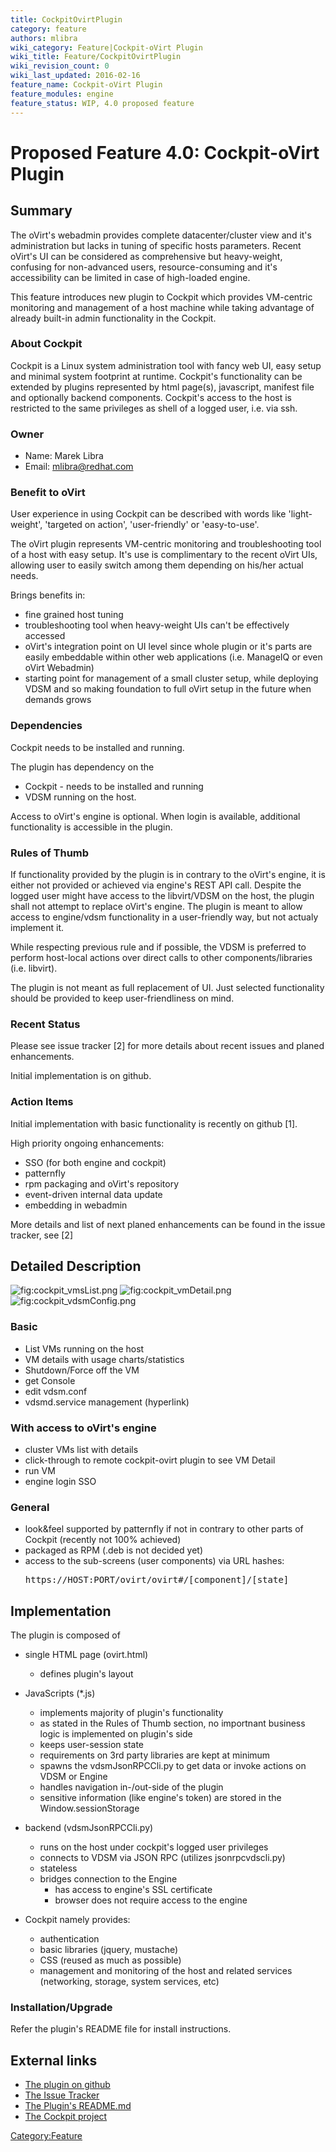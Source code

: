 ```yaml
---
title: CockpitOvirtPlugin
category: feature
authors: mlibra
wiki_category: Feature|Cockpit-oVirt Plugin
wiki_title: Feature/CockpitOvirtPlugin
wiki_revision_count: 0
wiki_last_updated: 2016-02-16
feature_name: Cockpit-oVirt Plugin
feature_modules: engine
feature_status: WIP, 4.0 proposed feature
---
```


# Proposed Feature 4.0: Cockpit-oVirt Plugin

## Summary 
The oVirt's webadmin provides complete datacenter/cluster view and it's administration but lacks in tuning of specific hosts parameters.
Recent oVirt's UI can be considered as comprehensive but heavy-weight, confusing for non-advanced users, resource-consuming and it's accessibility can be limited in case of high-loaded engine.

This feature introduces new plugin to Cockpit which provides VM-centric monitoring and management of a host machine while taking advantage of already built-in admin functionality in the Cockpit.

### About Cockpit
Cockpit is a Linux system administration tool with fancy web UI, easy setup and minimal system footprint at runtime.
Cockpit's functionality can be extended by plugins represented by html page(s), javascript, manifest file and optionally backend components.
Cockpit's access to the host is restricted to the same privileges as shell of a logged user, i.e. via ssh.

### Owner
* Name: Marek Libra
* Email: mlibra@redhat.com

### Benefit to oVirt
User experience in using Cockpit can be described with words like 'light-weight', 'targeted on action', 'user-friendly' or 'easy-to-use'.

The oVirt plugin represents VM-centric monitoring and troubleshooting tool of a host with easy setup.
It's use is complimentary to the recent oVirt UIs, allowing user to easily switch among them depending on his/her actual needs.

Brings benefits in:

* fine grained host tuning
* troubleshooting tool when heavy-weight UIs can't be effectively accessed
* oVirt's integration point on UI level since whole plugin or it's parts are easily embeddable within other web applications (i.e. ManageIQ or even oVirt Webadmin)
* starting point for management of a small cluster setup, while deploying VDSM and so making foundation to full oVirt setup in the future when demands grows

### Dependencies
Cockpit needs to be installed and running.

The plugin has dependency on the 

* Cockpit - needs to be installed and running
* VDSM running on the host.

Access to oVirt's engine is optional. When login is available, additional functionality is accessible in the plugin.

### Rules of Thumb
If functionality provided by the plugin is in contrary to the oVirt's engine, it is either not provided or achieved via engine's REST API call.
Despite the logged user might have access to the libvirt/VDSM on the host, the plugin shall not attempt to replace oVirt's engine.
The plugin is meant to allow access to engine/vdsm functionality in a user-friendly way, but not actualy implement it.

While respecting previous rule and if possible, the VDSM is  preferred to perform host-local actions over direct calls to other components/libraries (i.e. libvirt).

The plugin is not meant as full replacement of UI. Just selected functionality should be provided to keep user-friendliness on mind.


### Recent Status
Please see issue tracker [2] for more details about recent issues and planed enhancements.

Initial implementation is on github.

### Action Items
Initial implementation with basic functionality is recently on github [1].

High priority ongoing enhancements:

* SSO (for both engine and cockpit)
* patternfly
* rpm packaging and oVirt's repository
* event-driven internal data update
* embedding in webadmin

More details and list of next planed enhancements can be found in the issue tracker, see [2]

## Detailed Description
![](cockpit_vmsList.png "fig:cockpit_vmsList.png") 
![](cockpit_vmDetail.png "fig:cockpit_vmDetail.png") 
![](cockpit_vdsmConfig.png "fig:cockpit_vdsmConfig.png") 

### Basic

* List VMs running on the host
* VM details with usage charts/statistics
* Shutdown/Force off the VM
* get Console
* edit vdsm.conf
* vdsmd.service management (hyperlink)

### With access to oVirt's engine
* cluster VMs list with details
* click-through to remote cockpit-ovirt plugin to see VM Detail
* run VM
* engine login SSO

### General
* look&feel supported by patternfly if not in contrary to other parts of Cockpit (recently not 100% achieved)
* packaged as RPM (.deb is not decided yet)
* access to the sub-screens (user components) via URL hashes:
    <pre>https://HOST:PORT/ovirt/ovirt#/[component]/[state]</pre>


## Implementation
The plugin is composed of

* single HTML page (ovirt.html)
    * defines plugin's layout
* JavaScripts (*.js)
    * implements majority of plugin's functionality
    * as stated in the Rules of Thumb section, no importnant business logic is implemented on plugin's side
    * keeps user-session state
    * requirements on 3rd party libraries are kept at minimum
    * spawns the vdsmJsonRPCCli.py to get data or invoke actions on VDSM or Engine
    * handles navigation in-/out-side of the plugin
    * sensitive information (like engine's token) are stored in the Window.sessionStorage
* backend (vdsmJsonRPCCli.py)
    * runs on the host under cockpit's logged user privileges
    * connects to VDSM via JSON RPC (utilizes jsonrpcvdscli.py)
    * stateless
    * bridges connection to the Engine
        * has access to engine's SSL certificate
        * browser does not require access to the engine

* Cockpit namely provides:
    * authentication
    * basic libraries (jquery, mustache)
    * CSS (reused as much as possible)
    * management and monitoring of the host and related services (networking, storage, system services, etc)


### Installation/Upgrade
Refer the plugin's README file for install instructions.

## External links
* [The plugin on github](https://github.com/mareklibra/cockpit-ovirt)
* [The Issue Tracker](https://github.com/mareklibra/cockpit-ovirt/issues)
* [The Plugin's README.md](https://github.com/mareklibra/cockpit-ovirt/blob/master/README.md) 
* [The Cockpit project](http://cockpit-project.org/ )

<Category:Feature>
